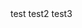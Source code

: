<div style="-webkit-column-count: 3; -moz-column-count: 3; column-count: 3; -webkit-column-rule: 1px dotted #e0e0e0; -moz-column-rule: 1px dotted #e0e0e0; column-rule: 1px dotted #e0e0e0;">
    <div style="display: inline-block;">
        test
    </div>
    <div style="display: inline-block;">
        test2
    </div>
    <div style="display: inline-block;">
        test3
    </div>
</div>
